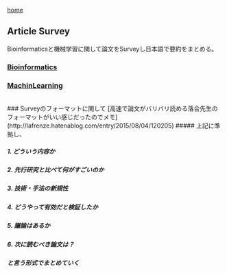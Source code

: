 [home](http://inoue0426.me/)

## Article Survey
Bioinformaticsと機械学習に関して論文をSurveyし日本語で要約をまとめる。

### [Bioinformatics](http://inoue0426.me/Bioinformatics)
### [MachinLearning](http://inoue0426.me/MachinLearning) 

<br>
### Surveyのフォーマットに関して
[高速で論文がバリバリ読める落合先生のフォーマットがいい感じだったのでメモ](http://lafrenze.hatenablog.com/entry/2015/08/04/120205)
##### 上記に準拠し、

##### 1. どういう内容か
##### 2. 先行研究と比べて何がすごいのか
##### 3. 技術・手法の新規性
##### 4. どうやって有効だと検証したか
##### 5. 議論はあるか
##### 6. 次に読むべき論文は？

##### と言う形式でまとめていく